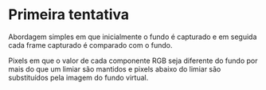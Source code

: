 # Primeira tentativa

Abordagem simples em que inicialmente o fundo é capturado e em seguida cada frame capturado é comparado com o fundo.

Pixels em que o valor de cada componente RGB seja diferente do fundo por mais do que um limiar são mantidos e pixels abaixo do limiar são substituídos pela imagem do fundo virtual.
